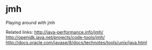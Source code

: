 # jmh
Playing around with jmh

Related links:
http://java-performance.info/jmh/
http://openjdk.java.net/projects/code-tools/jmh/
http://docs.oracle.com/javase/8/docs/technotes/tools/unix/java.html
